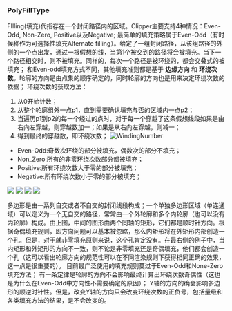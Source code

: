 ### **PolyFillType**

FIlling(填充)代指存在一个封闭路径内的区域。Clipper主要支持4种情况：Even-Odd, Non-Zero, Positive以及Negative;
最简单的填充策略属于Even-Odd（有时候称作为可选择性填充Alternate filling）。给定了一组封闭路径，从该组路径的外侧的一个点出发，通过一根假想的线，当第1个被交到的路径将会被填充。当下一个路径相交时，则不被填充。同样的，每次一个路径是被环绕的，都会交叠式的被填充；
和Even-odd填充方式不同，其他填充准则都是基于 **边缘方向** 和 **环绕次数**。轮廓的方向是由点集的顺序确定的，同时轮廓的方向也是用来决定环绕次数的依据；
环绕次数的获取方法：
1. 从0开始计数；
2. 从整个轮廓组外一点p1，直到需要确认填充与否的区域内一点p2；
3. 当遍历p1到p2的每一个经过的点时，对于每一个穿越了这条假想线段如果是由右向左穿越，则穿越数加一；如果是从右向左穿越，则减一；
4. 得到最终的穿越数，即环绕次数；
![WindingNumber](winding_number.png)
- Even-Odd:奇数次环绕的部分被填充，偶数次的部分不填充；
- Non_Zero:所有的非零环绕次数部分都被填充；
- Positive:所有环绕次数大于零的部分被填充；
- Negative:所有环绕次数小于零的部分被填充；

![](evenodd.png)
![](non_zero.png)
![](positive.png)
![](negative.png)

多边形是由一系列自交或者不自交的封闭线段构成；一个单独多边形区域（单连通域）可以定义为一个无自交的路径，常常由一个外轮廓和多个内轮廓（也可以没有内轮廓）构成。由上图，中间的图形由两个同轴的矩形，它们都是顺时针方向。根据奇偶填充规则，即方向问题可以基本被忽略，那么内矩形将在外矩形内部创造一个孔。但是，对于就非零填充原则来说，这个孔肯定没有。在最右侧的例子中，当内矩形和外矩形的方向不一致，则不论是非零填充还是奇偶填充，他们都会创造一个孔（这可以看出轮廓方向的规范性可以在不同渲染规则下获得相同正确的效果，这一点是很重要的）。
目前最广泛使用的填充规则莫过于Even-Odd和None-Zero填充方法；
有一条定律是轮廓的方向不会影响最终计算出环绕次数奇偶性（这也是为什么在Even-Odd中方向性不需要确定的原因）；
Y轴的方向的确会影响多边形的顺逆时针性。但是，改变Y轴的方向只会改变环绕次数的正负号，包括量级和各类填充方法的结果，是不会改变的。
